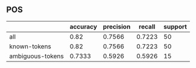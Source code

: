 
## POS

|                  | accuracy | precision | recall | support |
|------------------|----------|-----------|--------|---------|
| all              | 0.82     | 0.7566    | 0.7223 | 50      |
| known-tokens     | 0.82     | 0.7566    | 0.7223 | 50      |
| ambiguous-tokens | 0.7333   | 0.5926    | 0.5926 | 15      |

